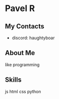 # Pavel R

## My Contacts
 * discord: haughtyboar 

## About Me

like programming

## Skills

js html css python

